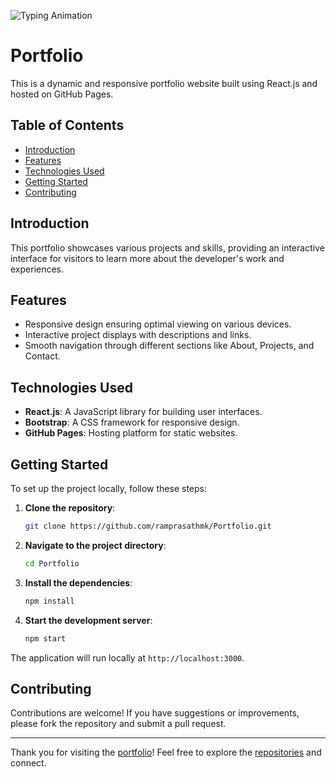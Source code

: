 ![Typing Animation](https://readme-typing-svg.herokuapp.com/?color=AF69EF&size=35&center=true&vCenter=true&width=1000&lines=Portfolio+Website+-+v2.1&font=JetBrains+Mono)

# Portfolio

This is a dynamic and responsive portfolio website built using React.js and hosted on GitHub Pages.

## Table of Contents

- [Introduction](#introduction)
- [Features](#features)
- [Technologies Used](#technologies-used)
- [Getting Started](#getting-started)
- [Contributing](#contributing)

[//]: # (- [License]&#40;#license&#41;)

## Introduction

This portfolio showcases various projects and skills, providing an interactive interface for visitors to learn more about the developer's work and experiences.

## Features

- Responsive design ensuring optimal viewing on various devices.
- Interactive project displays with descriptions and links.
- Smooth navigation through different sections like About, Projects, and Contact.

## Technologies Used

- **React.js**: A JavaScript library for building user interfaces.
- **Bootstrap**: A CSS framework for responsive design.
- **GitHub Pages**: Hosting platform for static websites.

## Getting Started

To set up the project locally, follow these steps:

1. **Clone the repository**:

   ```bash
   git clone https://github.com/ramprasathmk/Portfolio.git
   ```

2. **Navigate to the project directory**:

   ```bash
   cd Portfolio
   ```

3. **Install the dependencies**:

   ```bash
   npm install
   ```

4. **Start the development server**:

   ```bash
   npm start
   ```

The application will run locally at `http://localhost:3000`.

## Contributing

Contributions are welcome! If you have suggestions or improvements, please fork the repository and submit a pull request.

[//]: # (## License)

[//]: # ()
[//]: # (This project is licensed under the MIT License. See the [LICENSE]&#40;LICENSE&#41; file for details.)

---

Thank you for visiting the [portfolio](https://ramprasathmk.github.io/Portfolio/)! Feel free to explore the [repositories](https://github.com/ramprasathmk?tab=repositories) and connect.